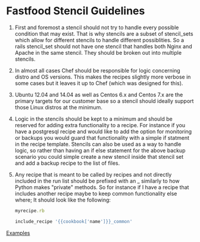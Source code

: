 Fastfood Stencil Guidelines
===========================

1) First and foremost a stencil should not try to handle every possible
   condition that may exist.  That is why stencils are a subset of
   stencil_sets which allow for different stencils to handle different
   possiblities.  So a rails stencil_set should not have one stencil that
   handles both Nginx and Apache in the same stencil.  They should be
   broken out into multiple stencils.

1) In almost all cases Chef should be responsible for logic concerning
   distro and OS versions.  This makes the recipes slightly more verbose
   in some cases but it leaves it up to Chef (which was designed for this).

2) Ubuntu 12.04 and 14.04 as well as Centos 6.x and Centos 7.x are the primary
   targets for our customer base so a stencil should ideally support those
   Linux distros at the minimum.

3) Logic in the stencils should be kept to a minimum and should be reserved
   for adding extra functionality to a recipe.  For instance if you have
   a postgresql recipe and would like to add the option for monitoring or
   backups you would guard that functionality with a simple if statment in
   the recipe template.  Stencils can also be used as a way to handle logic,
   so rather than having an if else statement for the above backup scenario
   you could simple create a new stencil inside that stencil set and add
   a backup recipe to the list of files.

4) Any recipe that is meant to be called by recipes and not directly included
   in the run list should be prefixed with an _ similarly to how Python makes
   "private" methods.  So for instance if I have a recipe that includes another
   recipe maybe to keep common functionality else where; It should look like
   the following:

   ```ruby
   myrecipe.rb

   include_recipe '{{cookbook['name']}}_common'
   ```

[Examples](https://github.com/jarosser06/chef-templatepack)
